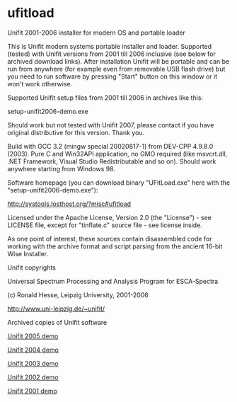 # ufitload
Unifit 2001-2006 installer for modern OS and portable loader



This is Unifit modern systems portable installer and loader. Supported (tested) with Unifit versions from 2001 till 2006 inclusive (see below for archived download links). After installation Unifit will be portable and can be run from anywhere (for example even from removable USB flash drive) but you need to run software by pressing "Start" button on this window or it won't work otherwise.

Supported Unifit setup files from 2001 till 2006 in archives like this:

setup-unifit2006-demo.exe

Should work but not tested with Unifit 2007, please contact if you have original distributive for this version. Thank you.




Build with GCC 3.2 (mingw special 20020817-1) from DEV-CPP 4.9.8.0 (2003). Pure C and Win32API application, no GMO required (like msvcrt.dll, .NET Framework, Visual Studio Redistributable and so on). Should work anywhere starting from Windows 98.

Software homepage (you can download binary "UFitLoad.exe" here with the "setup-unifit2006-demo.exe"):

http://systools.losthost.org/?misc#ufitload

Licensed under the Apache License, Version 2.0 (the "License") - see LICENSE file, except for "tinflate.c" source file - see license inside.

As one point of interest, these sources contain disassembled code for working with the archive format and script parsing from the ancient 16-bit Wise Installer.




Unifit copyrights

Universal Spectrum Processing and Analysis Program for ESCA-Spectra

(c) Ronald Hesse, Leipzig University, 2001-2006

http://www.uni-leipzig.de/~unifit/




Archived copies of Unifit software

[Unifit 2005 demo](https://web.archive.org/web/20050218203755/http://www.uni-leipzig.de:80/~unifit/setup-unifit2005-demo.EXE)

[Unifit 2004 demo](https://web.archive.org/web/20050218203732/http://www.uni-leipzig.de:80/~unifit/setup-unifit2004-demo.EXE)

[Unifit 2003 demo](https://web.archive.org/web/20030805165414/http://www.uni-leipzig.de:80/~unifit/setup-unifit2003-demo.exe)

[Unifit 2002 demo](https://web.archive.org/web/20021214183322/http://www.uni-leipzig.de:80/~unifit/setup-unifit2002-demo.exe)

[Unifit 2001 demo](https://web.archive.org/web/20011222064736/http://www.uni-leipzig.de:80/~unifit/setup-unifit2001-demo.exe)
